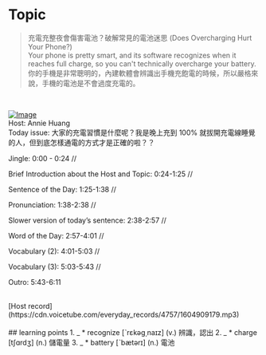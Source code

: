 # Topic

> 充電充整夜會傷害電池？破解常見的電池迷思 (Does Overcharging Hurt Your Phone?) <br>
> Your phone is pretty smart, and its software recognizes when it reaches full charge, so you can't technically overcharge your battery. <br>
> 你的手機是非常聰明的，內建軟體會辨識出手機充飽電的時候，所以嚴格來說，手機的電池是不會過度充電的。
 <br>

[![Image](https://cdn.voicetube.com/assets/thumbnails/AbQJNBFbwdY.jpg)](https://www.youtube.com/embed/AbQJNBFbwdY?rel=0&showinfo=0&cc_load_policy=0&controls=1&autoplay=1&iv_load_policy=3&playsinline=1&wmode=transparent&start=38&end=45&enablejsapi=1&origin=https://tw.voicetube.com&widgetid=1)<br>
Host: Annie Huang 
<br>Today issue: 大家的充電習慣是什麼呢？我是晚上充到 100% 就拔開充電線睡覺的人，但到底怎樣通電的方式才是正確的啦？？
Jingle: 0:00 - 0:24 //
Brief Introduction about the Host and Topic: 0:24-1:25 //
Sentence of the Day: 1:25-1:38 //
Pronunciation: 1:38-2:38 //
Slower version of today’s sentence: 2:38-2:57 //
Word of the Day: 2:57-4:01 //
Vocabulary (2): 4:01-5:03 //
Vocabulary (3): 5:03-5:43 //
Outro: 5:43-6:11

<br>
[Host record](https://cdn.voicetube.com/everyday_records/4757/1604909179.mp3)
<br><br>
## learning points
1. _
	* recognize [ˋrɛkəg͵naɪz] (v.) 辨識，認出
2. _
	* charge [tʃɑrdʒ] (n.) 儲電量
3. _
	* battery [ˋbætərɪ] (n.) 電池
